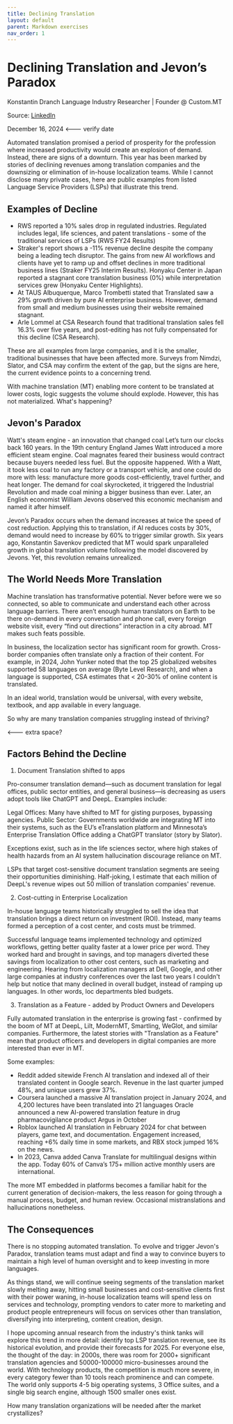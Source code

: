 ```yaml
---
title: Declining Translation
layout: default
parent: Markdown exercises
nav_order: 1
---
```


# Declining Translation and Jevon’s Paradox
Konstantin Dranch
Language Industry Researcher | Founder @ Custom.MT

Source: [LinkedIn](https://www.linkedin.com/pulse/declining-translation-jevons-paradox-konstantin-dranch-oohye/)

December 16, 2024 <--- verify date

Automated translation promised a period of prosperity for the profession where increased productivity would create an explosion of demand. Instead, there are signs of a downturn. This year has been marked by stories of declining revenues among translation companies and the downsizing or elimination of in-house localization teams. While I cannot disclose many private cases, here are public examples from listed Language Service Providers (LSPs) that illustrate this trend.

## Examples of Decline

* RWS reported a 10% sales drop in regulated industries. Regulated includes legal, life sciences, and patent translations - some of the traditional services of LSPs (RWS FY24 Results)
* Straker's report shows a -11% revenue decline despite the company being a leading tech disruptor. The gains from new AI workflows and clients have yet to ramp up and offset declines in more traditional business lines (Straker FY25 Interim Results).
Honyaku Center in Japan reported a stagnant core translation business (0%) while interpretation services grew (Honyaku Center Highlights).
* At TAUS Albuquerque, Marco Trombetti stated that Translated saw a 29% growth driven by pure AI enterprise business. However, demand from small and medium businesses using their website remained stagnant.
* Arle Lommel at CSA Research found that traditional translation sales fell 16.3% over five years, and post-editing has not fully compensated for this decline (CSA Research).

These are all examples from large companies, and it is the smaller, traditional businesses that have been affected more. Surveys from Nimdzi, Slator, and CSA may confirm the extent of the gap, but the signs are here, the current evidence points to a concerning trend. 

With machine translation (MT) enabling more content to be translated at lower costs, logic suggests the volume should explode. However, this has not materialized. What's happening?

## Jevon's Paradox

Watt's steam engine - an innovation that changed coal
Let’s turn our clocks back 160 years. In the 19th century England James Watt introduced a more efficient steam engine. Coal magnates feared their business would contract because buyers needed less fuel. But the opposite happened. With a Watt, it took less coal to run any factory or a transport vehicle, and one could do more with less: manufacture more goods cost-efficiently, travel further, and heat longer. The demand for coal skyrocketed, it triggered the Industrial Revolution and made coal mining a bigger business than ever. Later, an English economist William Jevons observed this economic mechanism and named it after himself. 

Jevon’s Paradox occurs when the demand increases at twice the speed of cost reduction. Applying this to translation, if AI reduces costs by 30%, demand would need to increase by 60% to trigger similar growth. Six years ago, Konstantin Savenkov predicted that MT would spark unparalleled growth in global translation volume following the model discovered by Jevons. Yet, this revolution remains unrealized.

## The World Needs More Translation

Machine translation has transformative potential. Never before were we so connected, so able to communicate and understand each other across language barriers. There aren’t enough human translators on Earth to be there on-demand in every conversation and phone call, every foreign website visit, every “find out directions” interaction in a city abroad. MT makes such feats possible.

In business, the localization sector has significant room for growth. Cross-border companies often translate only a fraction of their content. For example, in 2024, John Yunker noted that the top 25 globalized websites supported 58 languages on average (Byte Level Research), and when a language is supported, CSA estimates that < 20-30% of online content is translated. 

In an ideal world, translation would be universal, with every website, textbook, and app available in every language.

So why are many translation companies struggling instead of thriving?

<--- extra space?
## Factors Behind the Decline

1. Document Translation shifted to apps

Pro-consumer translation demand—such as document translation for legal offices, public sector entities, and general business—is decreasing as users adopt tools like ChatGPT and DeepL. Examples include:

Legal Offices: Many have shifted to MT for gisting purposes, bypassing agencies.
Public Sector: Governments worldwide are integrating MT into their systems, such as the EU’s eTranslation platform and Minnesota’s Enterprise Translation Office adding a ChatGPT translator (story by Slator).

Exceptions exist, such as in the life sciences sector, where high stakes of health hazards from an AI system hallucination discourage reliance on MT.

LSPs that target cost-sensitive document translation segments are seeing their opportunities diminishing. Half-joking, I estimate that each million of DeepL's revenue wipes out 50 million of translation companies' revenue.

2. Cost-cutting in Enterprise Localization

In-house language teams historically struggled to sell the idea that translation brings a direct return on investment (ROI). Instead, many teams formed a perception of a cost center, and costs must be trimmed.

Successful language teams implemented technology and optimized workflows, getting better quality faster at a lower price per word. They worked hard and brought in savings, and top managers diverted these savings from localization to other cost centers, such as marketing and engineering. Hearing from localization managers at Dell, Google, and other large companies at industry conferences over the last two years I couldn't help but notice that many declined in overall budget, instead of ramping up languages. In other words, loc departments bled budgets.

3. Translation as a Feature - added by Product Owners and Developers

Fully automated translation in the enterprise is growing fast - confirmed by the boom of MT at DeepL, Lilt, ModernMT, Smartling, WeGlot, and similar companies. Furthermore, the latest stories with "Translation as a Feature" mean that product officers and developers in digital companies are more interested than ever in MT. 

Some examples:

* Reddit added sitewide French AI translation and indexed all of their translated content in Google search. Revenue in the last quarter jumped 48%, and unique users grew 37%.
* Coursera launched a massive AI translation project in January 2024, and 4,200 lectures have been translated into 21 languages
Oracle announced a new AI-powered translation feature in drug pharmacovigilance product Argus in October
* Roblox launched AI translation in February 2024 for chat between players, game text, and documentation. Engagement increased, reaching +6% daily time in some markets, and RBX stock jumped 16% on the news.
* In 2023, Canva added Canva Translate for multilingual designs within the app. Today 60% of Canva’s 175+ million active monthly users are international.

The more MT embedded in platforms becomes a familiar habit for the current generation of decision-makers, the less reason for going through a manual process, budget, and human review. Occasional mistranslations and hallucinations nonetheless.

## The Consequences

There is no stopping automated translation. To evolve and trigger Jevon's Paradox, translation teams must adapt and find a way to convince buyers to maintain a high level of human oversight and to keep investing in more languages.

As things stand, we will continue seeing segments of the translation market slowly melting away, hitting small businesses and cost-sensitive clients first with their power waning, in-house localization teams will spend less on services and technology, prompting vendors to cater more to marketing and product people entrepreneurs will focus on services other than translation, diversifying into interpreting, content creation, design.

I hope upcoming annual research from the industry's think tanks will explore this trend in more detail: identify top LSP translation revenue, see its historical evolution, and provide their forecasts for 2025. For everyone else, the thought of the day: in 2000s, there was room for 2000+ significant translation agencies and 50000-100000 micro-businesses around the world. With technology products, the competition is much more severe, in every category fewer than 10 tools reach prominence and can compete. The world only supports 4-5 big operating systems, 3 Office suites, and a single big search engine, although 1500 smaller ones exist. 

How many translation organizations will be needed after the market crystallizes?

